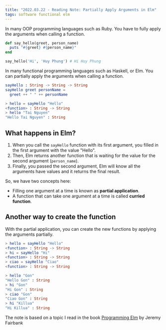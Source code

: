 ```yaml
---
title: "2022.03.22 - Reading Note: Partially Apply Arguments in Elm"
tags: software functional elm
---
```


In many OOP programming languages such as Ruby. You have to fully apply the arguments when calling a function.

```ruby
def say_hello(greet, person_name)
  puts "#{greet} #{person_name}"
end

say_hello('Hi', 'Huy Phung') # Hi Huy Phung
```

In many functional programming languages such as Haskell, or Elm. You can partially apply the arguments when calling a function.

```elm
sayHello : String -> String -> String
sayHello greet personName =
  greet ++ " " ++ personName

> hello = sayHello "Hello"
<function> : String -> String
> hello "Tai Nguyen"
"Hello Tai Nguyen" : String
```

## What happens in Elm?

1. When you call the `sayHello` function with its first argument, you filled in the first argument with the value "Hello".
2. Then, Elm returns another function that is waiting for the value for the second argument (`person_name`).
3. Finally, you passed the second argument, Elm will know all the arguments have values and it returns the final result.

So, we have two concepts here:

- Filling one argument at a time is known as **partial application**.
- A function that can take one argument at a time is called **curried function**.

## Another way to create the function

With the partial application, you can create the new functions by applying the arguments partially.

```elm
> hello = sayHello "Hello"
<function> : String -> String
> hi = sayHello "Hi"
<function> : String -> String
> ciao = sayHello "Ciao"
<function> : String -> String

> hello "Gon"
"Hello Gon" : String
> hi "Gon"
"Hi Gon" : String
> ciao "Gon"
"Ciao Gon" : String
> hi "Killua"
"Hi Killua" : String
```

The note is based on a topic I read in the book [Programming Elm](https://pragprog.com/titles/jfelm/programming-elm/) by Jeremy Fairbank
